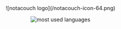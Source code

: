 
<!--
**notacouch/notacouch** is a ✨ _special_ ✨ repository because its `README.md` (this file) appears on your GitHub profile.

Here are some ideas to get you started:

- 🔭 I’m currently working on ...
- 🌱 I’m currently learning ...
- 👯 I’m looking to collaborate on ...
- 🤔 I’m looking for help with ...
- 💬 Ask me about ...
- 📫 How to reach me: ...
- 😄 Pronouns: ...
- ⚡ Fun fact: ...
-->

<div style="text-align: center">
![notacouch logo](/notacouch-icon-64.png)

<br>

![most used languages](https://github-readme-stats.vercel.app/api/top-langs/?username=notacouch)
</div>
